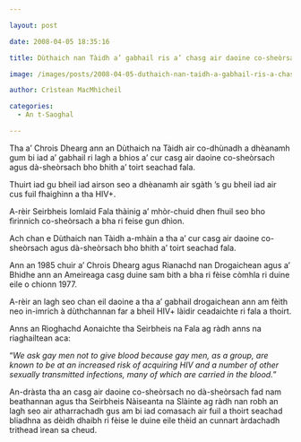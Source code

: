 ```yaml
---

layout: post

date: 2008-04-05 18:35:16

title: Dùthaich nan Tàidh a’ gabhail ris a’ chasg air daoine co-sheòrsach agus dà-sheòrsach bho bhith a’ toirt seachad fala

image: /images/posts/2008-04-05-duthaich-nan-taidh-a-gabhail-ris-a-chasg-air-daoine-co-sheorsach-agus-da-sheorsach-bho-bhith-a-toirt-seachad-fala.webp

author: Crìstean MacMhìcheil

categories:
  - An t-Saoghal

---
```


Tha a&#8217; Chrois Dhearg ann an Dùthaich na Tàidh air co-dhùnadh a dhèanamh gum bi iad a&#8217; gabhail ri lagh a bhios a&#8217; cur casg air daoine co-sheòrsach agus dà-sheòrsach bho bhith a&#8217; toirt seachad fala.

Thuirt iad gu bheil iad airson seo a dhèanamh air sgàth &#8217;s gu bheil iad air cus fuil fhaighinn a tha HIV+.

A-rèir Seirbheis Iomlaid Fala thàinig a&#8217; mhòr-chuid dhen fhuil seo bho fìrinnich co-sheòrsach a bha ri feise gun dhìon.

Ach chan e Dùthaich nan Tàidh a-mhàin a tha a&#8217; cur casg air daoine co-sheòrsach agus dà-sheòrsach bho bhith a&#8217; toirt seachad fala.

Ann an 1985 chuir a&#8217; Chrois Dhearg agus Rianachd nan Drogaichean agus a&#8217; Bhidhe ann an Ameireaga casg duine sam bith a bha ri fèise còmhla ri duine eile o chionn 1977.

A-rèir an lagh seo chan eil daoine a tha a&#8217; gabhail drogaichean ann am fèith neo in-imrich à dùthchannan far a bheil HIV+ làidir ceadaichte ri fala a thoirt.

Anns an Rìoghachd Aonaichte tha Seirbheis na Fala ag ràdh anns na riaghailtean aca:

&#8220;_We ask gay men not to give blood because gay men, as a group, are known to be at an increased risk of acquiring HIV and a number of other sexually transmitted infections, many of which are carried in the blood._&#8221;

An-dràsta tha an casg air daoine co-sheòrsach no dà-sheòrsach fad nam beathannan agus tha Seirbheis Nàiseanta na Slàinte ag ràdh nan robh an lagh seo air atharrachadh gus am bi iad comasach air fuil a thoirt seachad bliadhna as dèidh dhaibh ri fèise le duine eile thèid an cunnart àrdachadh trithead ìrean sa cheud.
